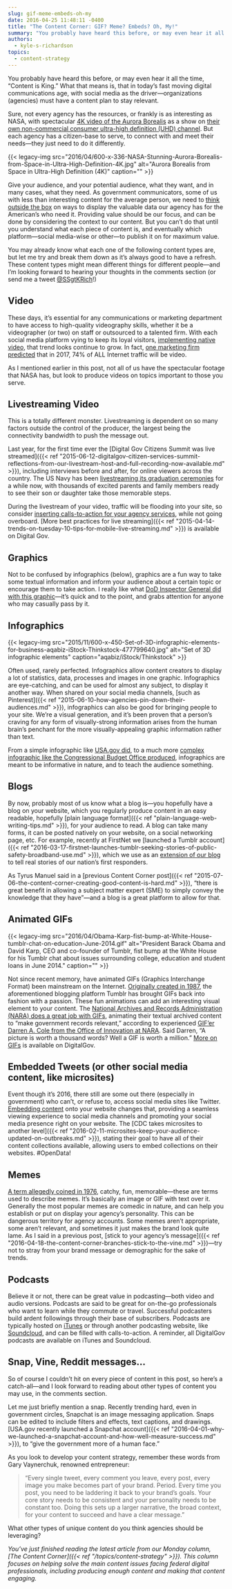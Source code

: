 ```yaml
---
slug: gif-meme-embeds-oh-my
date: 2016-04-25 11:48:11 -0400
title: "The Content Corner: GIF? Meme? Embeds? Oh, My!"
summary: "You probably have heard this before, or may even hear it all the time, &ldquo;Content is King.&rdquo; What that means is, that in today’s fast moving digital communications age, with social media as the driver&mdash;organizations (agencies) must have a content plan to stay relevant."
authors:
  - kyle-s-richardson
topics:
  - content-strategy
---
```


You probably have heard this before, or may even hear it all the time, “Content is King.” What that means is, that in today’s fast moving digital communications age, with social media as the driver—organizations (agencies) must have a content plan to stay relevant.

Sure, not every agency has the resources, or frankly is as interesting as NASA, with spectacular [4K video of the Aurora Borealis](https://www.youtube.com/watch?v=PBJAR3-UvSQ&feature=youtu.be) as a show on [their own non-commercial consumer ultra-high definition (UHD) channel](https://www.nasa.gov/press-release/nasa-harmonic-launch-first-non-commercial-uhd-channel-in-north-america). But each agency has a citizen-base to serve, to connect with and meet their needs—they just need to do it differently.

{{< legacy-img src="2016/04/600-x-336-NASA-Stunning-Aurora-Borealis-from-Space-in-Ultra-High-Definition-4K.jpg" alt="Aurora Borealis from Space in Ultra-High Definition (4K)" caption="" >}}

Give your audience, and your potential audience, what they want, and in many cases, what they need. As government communicators, some of us with less than interesting content for the average person, we need to [think outside the box](http://www.inc.com/matthew-swyers/5-steps-to-thinking-outside-of-the-box.html) on ways to display the valuable data our agency has for the American’s who need it. Providing value should be our focus, and can be done by considering the context to our content. But you can’t do that until you understand what each piece of content is, and eventually which platform—social media-wise or other—to publish it on for maximum value.

You may already know what each one of the following content types are, but let me try and break them down as it’s always good to have a refresh. These content types might mean different things for different people—and I’m looking forward to hearing your thoughts in the comments section (or send me a tweet [@SSgtKRich](https://twitter.com/SSgtKRich)!)

## Video

These days, it’s essential for any communications or marketing department to have access to high-quality videography skills, whether it be a videographer (or two) on staff or outsourced to a talented firm. With each social media platform vying to keep its loyal visitors, [implementing native video](http://blog.visual.ly/native-video/), that trend looks continue to grow. In fact, [one marketing firm predicted](http://syndacast.com/video-marketing-statistics-trends-2015) that in 2017, 74% of ALL Internet traffic will be video.

As I mentioned earlier in this post, not all of us have the spectacular footage that NASA has, but look to produce videos on topics important to those you serve.

## Livestreaming Video

This is a totally different monster. Livestreaming is dependent on so many factors outside the control of the producer, the largest being the connectivity bandwidth to push the message out.

Last year, for the first time ever the [Digital Gov Citizens Summit was live streamed]({{< ref "2015-06-12-digitalgov-citizen-services-summit-reflections-from-our-livestream-host-and-full-recording-now-available.md" >}}), including interviews before and after, for online viewers across the country. The US Navy has been [livestreaming its graduation ceremonies](http://syndacast.com/video-marketing-statistics-trends-2015) for a while now, with thousands of excited parents and family members ready to see their son or daughter take those memorable steps.

During the livestream of your video, traffic will be flooding into your site, so consider [inserting calls-to-action for your agency services](http://www.socialmediaexaminer.com/how-to-improve-your-social-media-calls-to-action/), while not going overboard. [More best practices for live streaming]({{< ref "2015-04-14-trends-on-tuesday-10-tips-for-mobile-live-streaming.md" >}}) is available on Digital Gov.

## Graphics

Not to be confused by infographics (below), graphics are a fun way to take some textual information and inform your audience about a certain topic or encourage them to take action. I really like what [DoD Inspector General did with this graphic](https://www.flickr.com/photos/dodigmedia/14483863137/in/album-72157645312232457/)—it’s quick and to the point, and grabs attention for anyone who may casually pass by it.

## Infographics

{{< legacy-img src="2015/11/600-x-450-Set-of-3D-infographic-elements-for-business-aqabiz-iStock-Thinkstock-477799640.jpg" alt="Set of 3D infographic elements" caption="aqabiz/iStock/Thinkstock" >}} 

Often used, rarely perfected. Infographics allow content creators to display a lot of statistics, data, processes and images in one graphic. Infographics are eye-catching, and can be used for almost any subject, to display it another way. When shared on your social media channels, [such as Pinterest]({{< ref "2015-06-10-how-agencies-pin-down-their-audiences.md" >}}), infographics can also be good for bringing people to your site. We’re a visual generation, and it&#8217;s been proven that a person’s craving for any form of visually-strong information arises from the human brain’s penchant for the more visually-appealing graphic information rather than text.

From a simple infographic like [USA.gov did](https://gsa-cmp-fileupload.s3.amazonaws.com/USA_Government_Branches_Infographic.png), to a much more [complex infographic like the Congressional Budget Office produced](https://www.cbo.gov/sites/default/files/cbofiles/new/budgetinfographic.png), infographics are meant to be informative in nature, and to teach the audience something.

## Blogs

By now, probably most of us know what a blog is—you hopefully have a blog on your website, which you regularly produce content in an easy readable, hopefully [plain language format]({{< ref "plain-language-web-writing-tips.md" >}}), for your audience to read. A blog can take many forms, it can be posted natively on your website, on a social networking page, etc. For example, recently at FirstNet we [launched a Tumblr account]({{< ref "2016-03-17-firstnet-launches-tumblr-seeking-stories-of-public-safety-broadband-use.md" >}}), which we use as an [extension of our blog](http://firstnet.gov/newsroom/blog) to tell real stories of our nation’s first responders.

As Tyrus Manuel said in a [previous Content Corner post]({{< ref "2015-07-06-the-content-corner-creating-good-content-is-hard.md" >}}), “there is great benefit in allowing a subject matter expert (SME) to simply convey the knowledge that they have”—and a blog is a great platform to allow for that.

## Animated GIFs

{{< legacy-img src="2016/04/Obama-Karp-fist-bump-at-White-House-tumblr-chat-on-education-June-2014.gif" alt="President Barack Obama and David Karp, CEO and co-founder of Tumblr, fist bump at the White House for his Tumblr chat about issues surrounding college, education and student loans in June 2014." caption="" >}}

Not since recent memory, have animated GIFs (Graphics Interchange Format) been mainstream on the Internet. [Originally created in 1987](http://www.dailydot.com/entertainment/gif-history-steve-wilhite-olia-lialina-interview/), the aforementioned blogging platform Tumblr has brought GIFs back into fashion with a passion. These fun animations can add an interesting visual element to your content. The [National Archives and Records Administration (NARA) does a great job with GIFs](http://usnatarchives.tumblr.com/), animating their textual archived content to “make government records relevant,” according to experienced [GIF’er Darren A. Cole from the Office of Innovation at NARA](http://todaysdocument.tumblr.com/tagged/gif). Said Darren, “A picture is worth a thousand words? Well a GIF is worth a million.” [More on GIFs](http://find.digitalgov.gov/search?utf8=%E2%9C%93&affiliate=digitalgov&query=GIF&commit=Search) is available on DigitalGov.

## Embedded Tweets (or other social media content, like microsites)

Event though it’s 2016, there still are some out there (especially in government) who can’t, or refuse to, access social media sites like Twitter. [Embedding content](https://dev.twitter.com/web/embedded-tweets) onto your website changes that, providing a seamless viewing experience to social media channels and promoting your social media presence right on your website. The [CDC takes microsites to another level]({{< ref "2016-02-11-microsites-keep-your-audience-updated-on-outbreaks.md" >}}), stating their goal to have all of their content collections available, allowing users to embed collections on their websites. #OpenData!

## Memes

[A term allegedly coined in 1976](https://www.youtube.com/watch?v=CCPIt9lrohE&feature=youtu.be), catchy, fun, memorable—these are terms used to describe memes. It’s basically an image or GIF with text over it. Generally the most popular memes are comedic in nature, and can help you establish or put on display your agency’s personality. This can be dangerous territory for agency accounts. Some memes aren’t appropriate, some aren’t relevant, and sometimes it just makes the brand look quite lame. As I said in a previous post, [stick to your agency’s message]({{< ref "2016-04-18-the-content-corner-branches-stick-to-the-vine.md" >}})—try not to stray from your brand message or demographic for the sake of trends.

## Podcasts

Believe it or not, there can be great value in podcasting—both video and audio versions. Podcasts are said to be great for on-the-go professionals who want to learn while they commute or travel. Successful podcasters build ardent followings through their base of subscribers. Podcasts are typically hosted on [iTunes](https://itunes.apple.com/us/podcast/digitalgov-podcast/id1042016789) or through another podcasting website, like [Soundcloud](https://soundcloud.com/digitalgov), and can be filled with calls-to-action. A reminder, all DigitalGov podcasts are available on iTunes and Soundcloud.

## Snap, Vine, Reddit messages…

So of course I couldn’t hit on every piece of content in this post, so here’s a catch-all—and I look forward to reading about other types of content you may use, in the comments section.

Let me just briefly mention a snap. Recently trending hard, even in government circles, Snapchat is an image messaging application. Snaps can be edited to include filters and effects, text captions, and drawings. [USA.gov recently launched a Snapchat account]({{< ref "2016-04-01-why-we-launched-a-snapchat-account-and-how-well-measure-success.md" >}}), to “give the government more of a human face.”

As you look to develop your content strategy, remember these words from Gary Vaynerchuk, renowned entrepreneur:

> “Every single tweet, every comment you leave, every post, every image you make becomes part of your brand. Period. Every time you post, you need to be laddering it back to your brand’s goals. Your core story needs to be consistent and your personality needs to be constant too. Doing this sets up a larger narrative, the broad context, for your content to succeed and have a clear message.”

What other types of unique content do you think agencies should be leveraging?

_You’ve just finished reading the latest article from our Monday column, [The Content Corner]({{< ref "/topics/content-strategy" >}}). This column focuses on helping solve the main content issues facing federal digital professionals, including producing enough content and making that content engaging._
